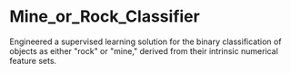 # Mine_or_Rock_Classifier
Engineered a supervised learning solution for the binary classification of objects as either "rock" or "mine," derived from their intrinsic numerical feature sets.
